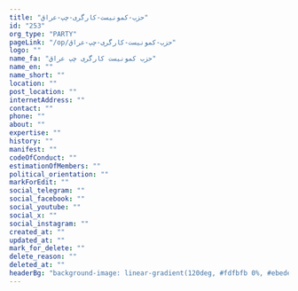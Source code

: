 ```yaml
---
title: "حزب-کمونیست-کارگری-چپ-عراق"
id: "253"
org_type: "PARTY"
pageLink: "/op/حزب-کمونیست-کارگری-چپ-عراق"
logo: ""
name_fa: "حزب کمونیست کارگری چپ عراق"
name_en: ""
name_short: ""
location: ""
post_location: ""
internetAddress: ""
contact: ""
phone: ""
about: ""
expertise: ""
history: ""
manifest: ""
codeOfConduct: ""
estimationOfMembers: ""
political_orientation: ""
markForEdit: ""
social_telegram: ""
social_facebook: ""
social_youtube: ""
social_x: ""
social_instagram: ""
created_at: ""
updated_at: ""
mark_for_delete: ""
delete_reason: ""
deleted_at: ""
headerBg: "background-image: linear-gradient(120deg, #fdfbfb 0%, #ebedee 100%);"
---
```


